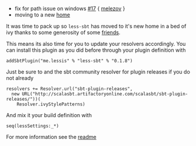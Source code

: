 * fix for path issue on windows [#17][i17] { [melezov][melezov] }
* moving to a new [home][sbtcom]

It was time to pack up so `less-sbt` has moved to it's new home in a bed of ivy thanks to
some generosity of some [friends][typesafe].

This means its also time for you to update your resolvers accordingly. You can install
this plugin as you did before through your plugin definition with

    addSbtPlugin("me.lessis" % "less-sbt" % "0.1.8")

Just be sure to and the sbt community resolver for plugin releases if you do not already

    resolvers += Resolver.url("sbt-plugin-releases",
      new URL("http://scalasbt.artifactoryonline.com/scalasbt/sbt-plugin-releases/"))(
        Resolver.ivyStylePatterns)

And mix it your build definition with

    seq(lessSettings:_*)
    
For more information see the [readme][readme]


[i17]: https://github.com/softprops/less-sbt/pull/17
[melezov]: https://github.com/melezov
[sbtcom]: http://www.scala-sbt.org/community.html
[typesafe]: http://www.typesafe.com/
[readme]: https://github.com/softprops/less-sbt#readme

